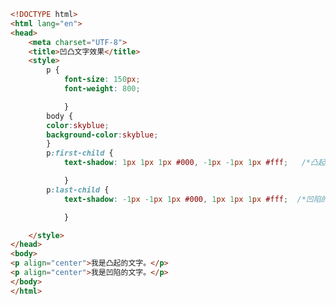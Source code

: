 
<BlogInfo title="37.凹凸文字效果" author="白日梦想猿" pv=0 read_times=0 pre_cost_time=0分30秒 category="css学习" tag_list="['css学习']" create_time="2020.07.19 10:36:14" update_time="2020.07.19 10:49:02" />

```html
<!DOCTYPE html>
<html lang="en">
<head>
    <meta charset="UTF-8">
    <title>凹凸文字效果</title>
    <style>
        p {
            font-size: 150px;
            font-weight: 800;

            }
        body {
        color:skyblue;
        background-color:skyblue;
        }
        p:first-child {
            text-shadow: 1px 1px 1px #000, -1px -1px 1px #fff;   /*凸起的文字*/

            }
        p:last-child {
            text-shadow: -1px -1px 1px #000, 1px 1px 1px #fff;  /*凹陷的文字*/

            }

    </style>
</head>
<body>
<p align="center">我是凸起的文字。</p>
<p align="center">我是凹陷的文字。</p>
</body>
</html>
```

